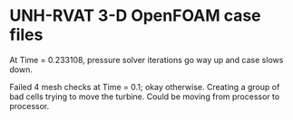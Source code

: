 UNH-RVAT 3-D OpenFOAM case files
================================

At Time = 0.233108, pressure solver iterations go way up and case slows down. 

Failed 4 mesh checks at Time = 0.1; okay otherwise. Creating a group of bad cells trying to
move the turbine. Could be moving from processor to processor. 


